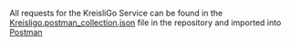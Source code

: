 All requests for the KreisliGo Service can be found in the [Kreisligo.postman_collection.json](Kreisligo.postman_collection.json) file in the repository and imported into [Postman](https://www.postman.com/)